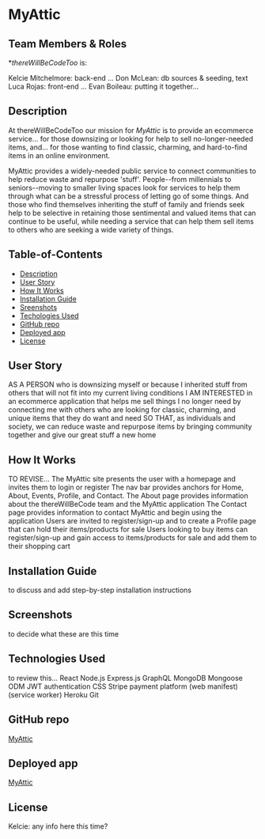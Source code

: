 
# MyAttic

## Team Members & Roles
**thereWillBeCodeToo* is:

Kelcie Mitchelmore: back-end ...
Don McLean: db sources & seeding, text
Luca Rojas: front-end ...
Evan Boileau: putting it together...


## Description
At thereWillBeCodeToo our mission for *MyAttic* is to provide an ecommerce service...
for those downsizing or looking for help to sell no-longer-needed items, and... 
for those wanting to find classic, charming, and hard-to-find items in an online environment.

MyAttic provides a widely-needed public service to connect communities to help reduce waste and repurpose 'stuff'. People--from millennials to seniors--moving to smaller living spaces look for services to help them through what can be a stressful process of letting go of some things. And those who find themselves inheriting the stuff of family and friends seek help to be selective in retaining those sentimental and valued items that can continue to be useful, while needing a service that can help them sell items to others who are seeking a wide variety of things.


## Table-of-Contents
- [Description](#description)
- [User Story](#user-story)
- [How It Works](#how-it-works)
- [Installation Guide](#installation-guide)
- [Sreenshots](#screenshots)
- [Techologies Used](#technologies-used)
- [GitHub repo](#github-repo)
- [Deployed app](#deployed-app)
- [License](#license)

## User Story
AS A PERSON who is downsizing myself or because I inherited stuff from others that will not fit into my current living conditions
I AM INTERESTED in an ecommerce application that helps me sell things I no longer need by connecting me with others who are looking for classic, charming, and unique items that they do want and need
SO THAT, as individuals and society, we can reduce waste and repurpose items by bringing community together and give our great stuff a new home

## How It Works
TO REVISE...
The MyAttic site presents the user with a homepage and invites them to login or register
The nav bar provides anchors for Home, About, Events, Profile, and Contact.
The About page provides information about the thereWillBeCode team and the MyAttic application
The Contact page provides information to contact MyAttic and begin using the application
Users are invited to register/sign-up and to create a Profile page that can hold their items/products for sale
Users looking to buy items can register/sign-up and gain access to items/products for sale and add them to their shopping cart

## Installation Guide
to discuss and add step-by-step installation instructions

## Screenshots
to decide what these are this time


## Technologies Used
to review this...
React
Node.js
Express.js
GraphQL
MongoDB
Mongoose ODM
JWT authentication
CSS
Stripe payment platform
(web manifest)
(service worker)
Heroku
Git


## GitHub repo
[MyAttic](https://github.com/kelcmitch97/myattic)

## Deployed app
[MyAttic](https://myattic.herokuapp.com)

## License
Kelcie: any info here this time?
